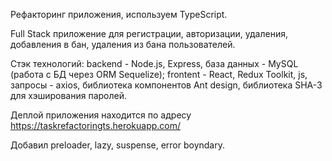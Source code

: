 Рефакторинг приложения, используем TypeScript.

Full Stack приложение для регистрации, авторизации, удаления, добавления в бан, удаления из бана пользователей.

Стэк технологий:
backend - Node.js, Express, база данных - MySQL (работа с БД через ORM Sequelize);
frontent - React, Redux Toolkit, js, запросы - axios, библиотека компонентов Ant design, библиотека SHA-3 для хэширования паролей.

Деплой приложения находится по адресу https://taskrefactoringts.herokuapp.com/

Добавил preloader, lazy, suspense, error boyndary.
